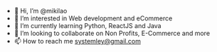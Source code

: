 - 👋 Hi, I’m @mikilao
- 👀 I’m interested in Web development and eCommerce
- 🌱 I’m currently learning Python, ReactJS and Java
- 💞️ I’m looking to collaborate on Non Profits, E-Commerce and more
- 📫 How to reach me systemley@gmail.com

<!---
mikilao/mikilao is a ✨ special ✨ repository because its `README.md` (this file) appears on your GitHub profile.
You can click the Preview link to take a look at your changes.
--->
